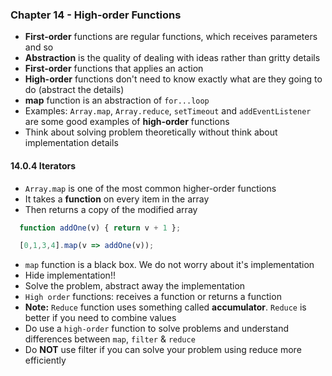 ### Chapter 14 - High-order Functions
- **First-order** functions are regular functions, which receives parameters and so
- **Abstraction** is the quality of dealing with ideas rather than gritty details
- **First-order** functions that applies an action
- **High-order** functions don't need to know exactly what are they going to do (abstract the details)
- **map** function is an abstraction of `for...loop`
- Examples: `Array.map`, `Array.reduce`, `setTimeout` and `addEventListener` are some good examples of **high-order** functions
- Think about solving problem theoretically without think about implementation details

#### **14.0.4 Iterators**
- `Array.map` is one of the most common higher-order functions
- It takes a **function** on every item in the array
- Then returns a copy of the modified array
```javascript
  function addOne(v) { return v + 1 };

  [0,1,3,4].map(v => addOne(v));
```
- `map` function is a black box. We do not worry about it's implementation
- Hide implementation!!
- Solve the problem, abstract away the implementation
- `High order` functions: receives a function or returns a function
- **Note:** `Reduce` function uses something called **accumulator**. `Reduce` is better if you need to combine values
- Do use a `high-order` function to solve problems and understand differences between `map`, `filter` & `reduce`
- Do **NOT** use filter if you can solve your problem using reduce more efficiently

